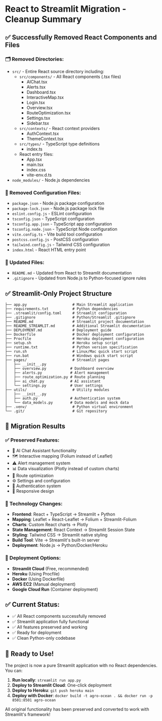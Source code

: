 # React to Streamlit Migration - Cleanup Summary

## ✅ Successfully Removed React Components and Files

### 🗂️ Removed Directories:
- `src/` - Entire React source directory including:
  - `src/components/` - All React components (.tsx files)
    - AIChat.tsx
    - Alerts.tsx  
    - Dashboard.tsx
    - InteractiveMap.tsx
    - Login.tsx
    - Overview.tsx
    - RouteOptimization.tsx
    - Settings.tsx
    - Sidebar.tsx
  - `src/contexts/` - React context providers
    - AuthContext.tsx
    - ThemeContext.tsx
  - `src/types/` - TypeScript type definitions
    - index.ts
  - React entry files:
    - App.tsx
    - main.tsx
    - index.css
    - vite-env.d.ts
- `node_modules/` - Node.js dependencies

### 📄 Removed Configuration Files:
- `package.json` - Node.js package configuration
- `package-lock.json` - Node.js package lock file
- `eslint.config.js` - ESLint configuration
- `tsconfig.json` - TypeScript configuration
- `tsconfig.app.json` - TypeScript app configuration
- `tsconfig.node.json` - TypeScript Node configuration
- `vite.config.ts` - Vite build tool configuration
- `postcss.config.js` - PostCSS configuration
- `tailwind.config.js` - Tailwind CSS configuration
- `index.html` - React HTML entry point

### 📝 Updated Files:
- `README.md` - Updated from React to Streamlit documentation
- `.gitignore` - Updated from Node.js to Python-focused ignore rules

## ✅ Streamlit-Only Project Structure

```
├── app.py                     # Main Streamlit application
├── requirements.txt           # Python dependencies
├── .streamlit/config.toml     # Streamlit configuration
├── .gitignore                 # Python/Streamlit .gitignore
├── README.md                  # Streamlit project documentation
├── README_STREAMLIT.md        # Additional Streamlit documentation
├── DEPLOYMENT.md              # Deployment guide
├── Dockerfile                 # Docker deployment configuration
├── Procfile                   # Heroku deployment configuration
├── setup.sh                   # Heroku setup script
├── runtime.txt                # Python version specification
├── run.sh                     # Linux/Mac quick start script
├── run.bat                    # Windows quick start script
├── pages/                     # Streamlit pages
│   ├── __init__.py
│   ├── overview.py           # Dashboard overview
│   ├── alerts.py             # Alert management
│   ├── route_optimization.py # Route planning
│   ├── ai_chat.py            # AI assistant
│   └── settings.py           # User settings
├── utils/                     # Utility modules
│   ├── __init__.py
│   ├── auth.py               # Authentication system
│   └── data_models.py        # Data models and mock data
├── .venv/                     # Python virtual environment
└── .git/                      # Git repository
```

## 🎯 Migration Results

### ✅ Preserved Features:
- 🤖 AI Chat Assistant functionality
- 🗺️ Interactive mapping (Folium instead of Leaflet)
- ⚠️ Alert management system
- 📊 Data visualization (Plotly instead of custom charts)
- 🚢 Route optimization
- ⚙️ Settings and configuration
- 🔐 Authentication system
- 📱 Responsive design

### 🔄 Technology Changes:
- **Frontend**: React + TypeScript → Streamlit + Python
- **Mapping**: Leaflet + React-Leaflet → Folium + Streamlit-Folium
- **Charts**: Custom React charts → Plotly
- **State Management**: React Context → Streamlit Session State
- **Styling**: Tailwind CSS → Streamlit native styling
- **Build Tool**: Vite → Streamlit's built-in server
- **Deployment**: Node.js → Python/Docker/Heroku

### 🚀 Deployment Options:
- **Streamlit Cloud** (Free, recommended)
- **Heroku** (Using Procfile)
- **Docker** (Using Dockerfile)
- **AWS EC2** (Manual deployment)
- **Google Cloud Run** (Container deployment)

## ✅ Current Status:
- ✅ All React components successfully removed
- ✅ Streamlit application fully functional
- ✅ All features preserved and working
- ✅ Ready for deployment
- ✅ Clean Python-only codebase

## 🎉 Ready to Use!

The project is now a pure Streamlit application with no React dependencies. You can:

1. **Run locally**: `streamlit run app.py`
2. **Deploy to Streamlit Cloud**: One-click deployment
3. **Deploy to Heroku**: `git push heroku main`
4. **Deploy with Docker**: `docker build -t agro-ocean . && docker run -p 8501:8501 agro-ocean`

All original functionality has been preserved and converted to work with Streamlit's framework!